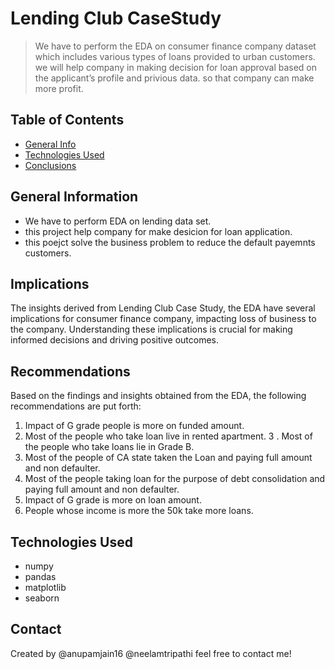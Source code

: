 # Lending Club CaseStudy
> We have to perform the EDA on consumer finance company dataset which includes  various types of loans provided  to urban customers. we will help company in making decision for loan approval based on the applicant’s profile and privious data. so that company can make more profit.


## Table of Contents
* [General Info](#general-information)
* [Technologies Used](#technologies-used)
* [Conclusions](#conclusions)


## General Information
- We have to perform  EDA on lending data set.
- this project help company for make desicion for loan application.
- this poejct  solve the business problem to reduce the default payemnts customers.


## Implications
The insights derived from Lending Club Case Study,  the EDA have several implications for consumer finance company, impacting  loss of business to the company. Understanding these implications is crucial for making informed decisions and driving positive outcomes.

## Recommendations
Based on the findings and insights obtained from the EDA, the following recommendations are put forth:
1.  Impact of G grade people is more on funded amount.
2. Most of the people who take loan live in rented apartment.
3 . Most of the people who take loans lie in Grade B.
4.  Most of the people of CA state taken the Loan and paying full amount and non defaulter. 
5. Most of the people taking loan for the purpose of debt consolidation and paying full amount and non defaulter.  
6. Impact of G grade is more on loan amount.
7. People whose income is more the 50k take more loans.


## Technologies Used
- numpy 
- pandas 
- matplotlib 
- seaborn

## Contact
Created by @anupamjain16 @neelamtripathi feel free to contact me!
